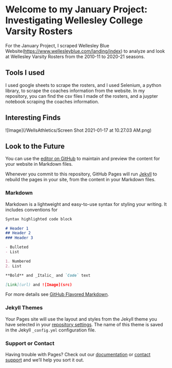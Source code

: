 # Welcome to my January Project: Investigating Wellesley College Varsity Rosters

For the January Project, I scraped Wellesley Blue Website(https://www.wellesleyblue.com/landing/index) to analyze and look at Wellesley Varsity Rosters from the 2010-11 to 2020-21 seasons. 

## Tools I used

I used google sheets to scrape the rosters, and I used Selenium, a python library, to scrape the coaches information from the website. In my repository, you can find the csv files I made of the rosters, and a juypter notebook scraping the coaches information.

## Interesting Finds


![Image](/WellsAthletics/Screen Shot 2021-01-17 at 10.27.03 AM.png)
## Look to the Future

You can use the [editor on GitHub](https://github.com/abullensmith/WellsAthletics/edit/gh-pages/index.md) to maintain and preview the content for your website in Markdown files.

Whenever you commit to this repository, GitHub Pages will run [Jekyll](https://jekyllrb.com/) to rebuild the pages in your site, from the content in your Markdown files.

### Markdown

Markdown is a lightweight and easy-to-use syntax for styling your writing. It includes conventions for

```markdown
Syntax highlighted code block

# Header 1
## Header 2
### Header 3

- Bulleted
- List

1. Numbered
2. List

**Bold** and _Italic_ and `Code` text

[Link](url) and ![Image](src)
```

For more details see [GitHub Flavored Markdown](https://guides.github.com/features/mastering-markdown/).

### Jekyll Themes

Your Pages site will use the layout and styles from the Jekyll theme you have selected in your [repository settings](https://github.com/abullensmith/WellsAthletics/settings). The name of this theme is saved in the Jekyll `_config.yml` configuration file.

### Support or Contact

Having trouble with Pages? Check out our [documentation](https://docs.github.com/categories/github-pages-basics/) or [contact support](https://support.github.com/contact) and we’ll help you sort it out.
